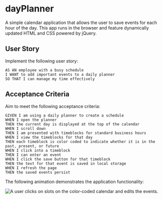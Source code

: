 # dayPlanner
A simple calendar application that allows the user to save events for each hour of the day. This app runs in the browser and feature dynamically updated HTML and CSS powered by jQuery.

## User Story

Implement the following user story:

```
AS AN employee with a busy schedule
I WANT to add important events to a daily planner
SO THAT I can manage my time effectively
```

## Acceptance Criteria

Aim to meet the following acceptance criteria:

```
GIVEN I am using a daily planner to create a schedule
WHEN I open the planner
THEN the current day is displayed at the top of the calendar
WHEN I scroll down
THEN I am presented with timeblocks for standard business hours
WHEN I view the timeblocks for that day
THEN each timeblock is color coded to indicate whether it is in the past, present, or future
WHEN I click into a timeblock
THEN I can enter an event
WHEN I click the save button for that timeblock
THEN the text for that event is saved in local storage
WHEN I refresh the page
THEN the saved events persist
```

The following animation demonstrates the application functionality:

![A user clicks on slots on the color-coded calendar and edits the events.](./Assets/05-third-party-apis-homework-demo.gif)
